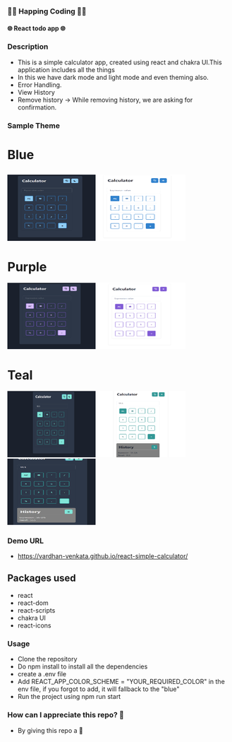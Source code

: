 ### 🤗🤗 Happing Coding 🤗🤗

#### 🌐 React todo app 🌐

### Description

- This is a simple calculator app, created using react and chakra UI.This application includes all the things
- In this we have dark mode and light mode and even theming also.
- Error Handling.
- View History
- Remove history -> While removing history, we are asking for confirmation.

### Sample Theme

# <p color="blue">Blue</p>

 <img src="./demoImages/blue-dark.png" width="200px" height="150px">
 <img src="./demoImages/blue-light.png" width="200px" height="150px">

# Purple

 <img src="./demoImages/purple-dark.png" width="200px" height="150px">
 <img src="./demoImages/purple-light.png" width="200px" height="150px">

# Teal

 <img src="./demoImages/Teal-Dark.png" width="200px" height="150px">
 <img src="./demoImages/Teal-light-history.png" width="200px" height="150px">
 <img src="./demoImages/teal-dark-history.png" width="200px" height="150px">

### Demo URL

- https://vardhan-venkata.github.io/react-simple-calculator/

## Packages used

- react
- react-dom
- react-scripts
- chakra UI
- react-icons

### Usage

- Clone the repository
- Do npm install to install all the dependencies
- create a .env file
- Add REACT_APP_COLOR_SCHEME = "YOUR_REQUIRED_COLOR" in the env file, if you forgot to add, it will fallback to the "blue"
- Run the project using npm run start

### How can I appreciate this repo? 💙

- By giving this repo a 🌟
